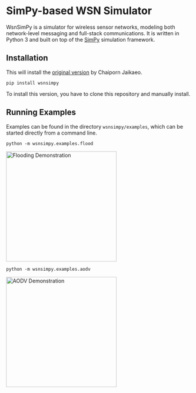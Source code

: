 SimPy-based WSN Simulator 
=========================

WsnSimPy is a simulator for wireless sensor networks, modeling both
network-level messaging and full-stack communications.  It is written in Python
3 and built on top of the [SimPy](https://simpy.readthedocs.io/en/latest/)
simulation framework.

Installation
------------

This will install the [original version](https://gitlab.com/cjaikaeo/wsnsimpy) by Chaiporn Jaikaeo.

    pip install wsnsimpy

To install this version, you have to clone this repository and manually install.
    
Running Examples
----------------

Examples can be found in the directory `wsnsimpy/examples`, which can be started
directly from a command line.

    python -m wsnsimpy.examples.flood

<img src="img/flood.png" width="300" height="300" alt="Flooding Demonstration">

    python -m wsnsimpy.examples.aodv

<img src="img/aodv.png" width="300" height="300" alt="AODV Demonstration">
